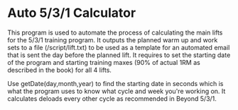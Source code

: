 # Auto 5/3/1 Calculator

This program is used to automate the process of calculating the main lifts for the 5/3/1 training program. It outputs the planned warm up and work sets to a file (/script/lift.txt) to be used as a template for an automated email that is sent the day before the planned lift. It requires to set the starting date of the program and starting training maxes (90% of actual 1RM as described in the book) for all 4 lifts.

Use getDate(day,month,year) to find the starting date in seconds which is what the program uses to know what cycle and week you're working on. It calculates deloads every other cycle as recommended in Beyond 5/3/1.
